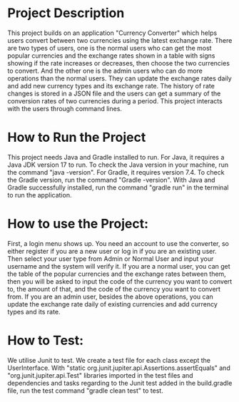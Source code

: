 # Project Description 
This project builds on an application "Currency Converter" which helps users convert between two currencies using the latest exchange rate. 
There are two types of users, one is the normal users who can get the most popular currencies and the exchange rates shown in a table with signs showing if the rate increases or decreases, then choose the two currencies to convert. 
And the other one is the admin users who can do more operations than the normal users. They can update the exchange rates daily and add new currency types and its exchange rate. 
The history of rate changes is stored in a JSON file and the users can get a summary of the conversion rates of two currencies during a period. 
This project interacts with the users through command lines. 
# How to Run the Project
This project needs Java and Gradle installed to run. For Java, it requires a Java JDK version 17 to run. To check the Java version in your machine, run the command "java -version". For Gradle, it requires version 7.4. To check the Gradle version, run the command "Gradle -version". 
With Java and Gradle successfully installed, run the command "gradle run" in the terminal to run the application. 
# How to use the Project: 
First, a login menu shows up. You need an account to use the converter, so either register if you are a new user or log in if you are an existing user. 
Then select your user type from Admin or Normal User and input your username and the system will verify it. If you are a normal user, you can get the table of the popular currencies and the exchange rates between them, then you will be asked to input the code of the currency you want to convert to, the amount of that, and the code of the currency you want to convert from. If you are an admin user, besides the above operations, you can update the exchange rate daily of existing currencies and add currency types and its rate.
# How to Test:
We utilise Junit to test. We create a test file for each class except the UserInterface. With "static org.junit.jupiter.api.Assertions.assertEquals" and "org.junit.jupiter.api.Test" libraries imported in the test files and dependencies and tasks regarding to the Junit test added in the build.gradle file, run the test command "gradle clean test" to test.  